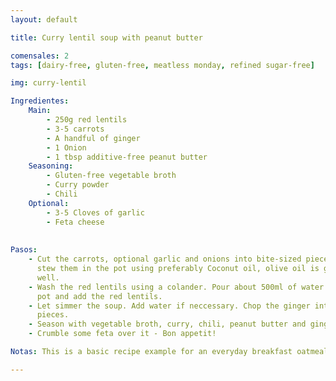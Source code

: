 ```yaml
---
layout: default

title: Curry lentil soup with peanut butter

comensales: 2
tags: [dairy-free, gluten-free, meatless monday, refined sugar-free]

img: curry-lentil

Ingredientes:
    Main:
        - 250g red lentils
        - 3-5 carrots
        - A handful of ginger
        - 1 Onion
        - 1 tbsp additive-free peanut butter
    Seasoning:
        - Gluten-free vegetable broth
        - Curry powder
        - Chili
    Optional:
        - 3-5 Cloves of garlic
        - Feta cheese
        
  
Pasos:
    - Cut the carrots, optional garlic and onions into bite-sized pieces and
      stew them in the pot using preferably Coconut oil, olive oil is good as
      well.
    - Wash the red lentils using a colander. Pour about 500ml of water into the
      pot and add the red lentils.
    - Let simmer the soup. Add water if neccessary. Chop the ginger into small
      pieces.
    - Season with vegetable broth, curry, chili, peanut butter and ginger.
    - Crumble some feta over it - Bon appetit!

Notas: This is a basic recipe example for an everyday breakfast oatmeal. The banana provides a naturally slight sweetness and the almonds valuable fats and proteins. The cocoa supplements with intense flavor and superfood character. Try using grated coconut instead of ground almonds or cinnamon instead of cocoa powder.

---
```

